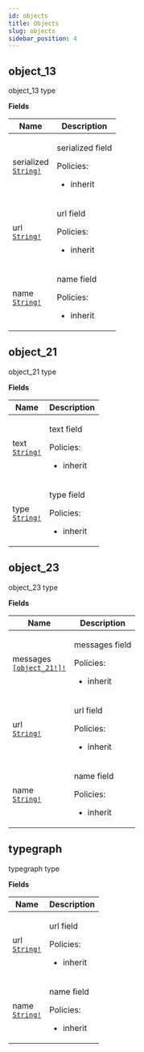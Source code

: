 ```yaml
---
id: objects
title: Objects
slug: objects
sidebar_position: 4
---
```


## object_13

object_13 type

<p style={{ marginBottom: "0.4em" }}><strong>Fields</strong></p>

<table>
<thead><tr><th>Name</th><th>Description</th></tr></thead>
<tbody>
<tr>
<td>
serialized<br />
<a href="/docs/reference/typegate/typegate/scalars#string"><code>String!</code></a>
</td>
<td>
<p>serialized field</p>
<p>Policies:</p>
<ul>
<li>inherit</li>
</ul>
</td>
</tr>
<tr>
<td>
url<br />
<a href="/docs/reference/typegate/typegate/scalars#string"><code>String!</code></a>
</td>
<td>
<p>url field</p>
<p>Policies:</p>
<ul>
<li>inherit</li>
</ul>
</td>
</tr>
<tr>
<td>
name<br />
<a href="/docs/reference/typegate/typegate/scalars#string"><code>String!</code></a>
</td>
<td>
<p>name field</p>
<p>Policies:</p>
<ul>
<li>inherit</li>
</ul>
</td>
</tr>
</tbody>
</table>

## object_21

object_21 type

<p style={{ marginBottom: "0.4em" }}><strong>Fields</strong></p>

<table>
<thead><tr><th>Name</th><th>Description</th></tr></thead>
<tbody>
<tr>
<td>
text<br />
<a href="/docs/reference/typegate/typegate/scalars#string"><code>String!</code></a>
</td>
<td>
<p>text field</p>
<p>Policies:</p>
<ul>
<li>inherit</li>
</ul>
</td>
</tr>
<tr>
<td>
type<br />
<a href="/docs/reference/typegate/typegate/scalars#string"><code>String!</code></a>
</td>
<td>
<p>type field</p>
<p>Policies:</p>
<ul>
<li>inherit</li>
</ul>
</td>
</tr>
</tbody>
</table>

## object_23

object_23 type

<p style={{ marginBottom: "0.4em" }}><strong>Fields</strong></p>

<table>
<thead><tr><th>Name</th><th>Description</th></tr></thead>
<tbody>
<tr>
<td>
messages<br />
<a href="/docs/reference/typegate/typegate/objects#object_21"><code>[object_21!]!</code></a>
</td>
<td>
<p>messages field</p>
<p>Policies:</p>
<ul>
<li>inherit</li>
</ul>
</td>
</tr>
<tr>
<td>
url<br />
<a href="/docs/reference/typegate/typegate/scalars#string"><code>String!</code></a>
</td>
<td>
<p>url field</p>
<p>Policies:</p>
<ul>
<li>inherit</li>
</ul>
</td>
</tr>
<tr>
<td>
name<br />
<a href="/docs/reference/typegate/typegate/scalars#string"><code>String!</code></a>
</td>
<td>
<p>name field</p>
<p>Policies:</p>
<ul>
<li>inherit</li>
</ul>
</td>
</tr>
</tbody>
</table>

## typegraph

typegraph type

<p style={{ marginBottom: "0.4em" }}><strong>Fields</strong></p>

<table>
<thead><tr><th>Name</th><th>Description</th></tr></thead>
<tbody>
<tr>
<td>
url<br />
<a href="/docs/reference/typegate/typegate/scalars#string"><code>String!</code></a>
</td>
<td>
<p>url field</p>
<p>Policies:</p>
<ul>
<li>inherit</li>
</ul>
</td>
</tr>
<tr>
<td>
name<br />
<a href="/docs/reference/typegate/typegate/scalars#string"><code>String!</code></a>
</td>
<td>
<p>name field</p>
<p>Policies:</p>
<ul>
<li>inherit</li>
</ul>
</td>
</tr>
</tbody>
</table>
